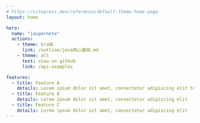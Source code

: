 ```yaml
---
# https://vitepress.dev/reference/default-theme-home-page
layout: home

hero:
  name: "jaspernote"
  actions:
    - theme: bra础
      link: /outline/java核心基础.md
    - theme: alt
      text: view on github
      link: /api-examples

features:
  - title: Feature A
    details: Lorem ipsum dolor sit amet, consectetur adipiscing elit text test
  - title: Feature B
    details: Lorem ipsum dolor sit amet, consectetur adipiscing elit
  - title: Feature C
    details: Lorem ipsum dolor sit amet, consectetur adipiscing elit
---
```


